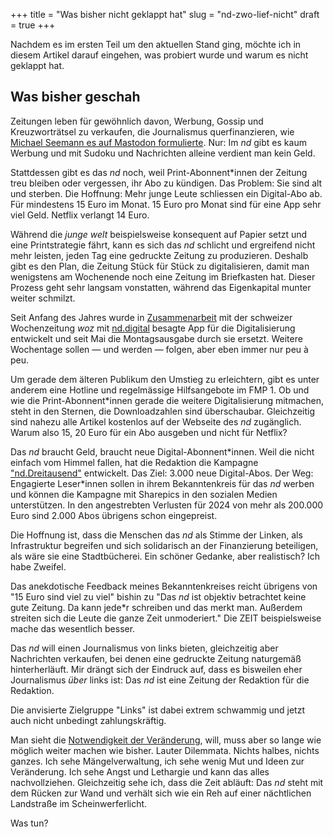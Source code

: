 +++
title = "Was bisher nicht geklappt hat"
slug = "nd-zwo-lief-nicht"
draft = true
+++

Nachdem es im ersten Teil um den aktuellen Stand ging, möchte ich in diesem Artikel darauf eingehen, was probiert wurde und warum es nicht geklappt hat.

<!-- more -->

## Was bisher geschah

Zeitungen leben für gewöhnlich davon, Werbung, Gossip und Kreuzworträtsel zu verkaufen, die Journalismus querfinanzieren, wie [Michael Seemann es auf Mastodon formulierte](https://fnordon.de/@mspro/112665708549765732). Nur: Im _nd_ gibt es kaum Werbung und mit Sudoku und Nachrichten alleine verdient man kein Geld.

Stattdessen gibt es das _nd_ noch, weil Print-Abonnent\*innen der Zeitung treu bleiben oder vergessen, ihr Abo zu kündigen. Das Problem: Sie sind alt und sterben. Die Hoffnung: Mehr junge Leute schliessen ein Digital-Abo ab. Für mindestens 15 Euro im Monat. 15 Euro pro Monat sind für eine App sehr viel Geld. Netflix verlangt 14 Euro.

Während die _junge welt_ beispielsweise konsequent auf Papier setzt und eine Printstrategie fährt, kann es sich das _nd_ schlicht und ergreifend nicht mehr leisten, jeden Tag eine gedruckte Zeitung zu produzieren. Deshalb gibt es den Plan, die Zeitung Stück für Stück zu digitalisieren, damit man wenigstens am Wochenende noch eine Zeitung im Briefkasten hat. Dieser Prozess geht sehr langsam vonstatten, während das Eigenkapital munter weiter schmilzt.

Seit Anfang des Jahres wurde in [Zusammenarbeit](https://www.nd-aktuell.de/artikel/1181948.homestory-app-nd-digital-neues-aus-der-postkapitalistischen-zukunft.html) mit der schweizer Wochenzeitung _woz_ mit [nd.digital](https://genossenschaft.nd-aktuell.de/digital) besagte App für die Digitalisierung entwickelt und seit Mai die Montagsausgabe durch sie ersetzt. Weitere Wochentage sollen — und werden — folgen, aber eben immer nur peu à peu.

Um gerade dem älteren Publikum den Umstieg zu erleichtern, gibt es unter anderem eine Hotline und regelmässige Hilfsangebote im FMP 1. Ob und wie die Print-Abonnent\*innen gerade die weitere Digitalisierung mitmachen, steht in den Sternen, die Downloadzahlen sind überschaubar. Gleichzeitig sind nahezu alle Artikel kostenlos auf der Webseite des _nd_ zugänglich. Warum also 15, 20 Euro für ein Abo ausgeben und nicht für Netflix?

Das _nd_ braucht Geld, braucht neue Digital-Abonnent\*innen. Weil die nicht einfach vom Himmel fallen, hat die Redaktion die Kampagne ["nd.Dreitausend"](https://genossenschaft.nd-aktuell.de/nd-dreitausend) entwickelt. Das Ziel: 3.000 neue Digital-Abos. Der Weg: Engagierte Leser\*innen sollen in ihrem Bekanntenkreis für das _nd_ werben und können die Kampagne mit Sharepics in den sozialen Medien unterstützen. In den angestrebten Verlusten für 2024 von mehr als 200.000 Euro sind 2.000 Abos übrigens schon eingepreist.

Die Hoffnung ist, dass die Menschen das _nd_ als Stimme der Linken, als Infrastruktur begreifen und sich solidarisch an der Finanzierung beteiligen, als wäre sie eine Stadtbücherei. Ein schöner Gedanke, aber realistisch? Ich habe Zweifel.

Das anekdotische Feedback meines Bekanntenkreises reicht übrigens von "15 Euro sind viel zu viel" bishin zu "Das _nd_ ist objektiv betrachtet keine gute Zeitung. Da kann jede\*r schreiben und das merkt man. Außerdem streiten sich die Leute die ganze Zeit unmoderiert." Die ZEIT beispielsweise mache das wesentlich besser.

Das _nd_ will einen Journalismus von links bieten, gleichzeitig aber Nachrichten verkaufen, bei denen eine gedruckte Zeitung naturgemäß hinterherläuft. Mir drängt sich der Eindruck auf, dass es bisweilen eher Journalismus _über_ links ist: Das _nd_ ist eine Zeitung der Redaktion für die Redaktion.

Die anvisierte Zielgruppe "Links" ist dabei extrem schwammig und jetzt auch nicht unbedingt zahlungskräftig.

Man sieht die [Notwendigkeit der Veränderung](https://www.nd-aktuell.de/artikel/1183187.nd-genossenschaft-licht-am-ende-des-tunnels.html), will, muss aber so lange wie möglich weiter machen wie bisher. Lauter Dilemmata. Nichts halbes, nichts ganzes. Ich sehe Mängelverwaltung, ich sehe wenig Mut und Ideen zur Veränderung. Ich sehe Angst und Lethargie und kann das alles nachvollziehen. Gleichzeitig sehe ich, dass die Zeit abläuft: Das _nd_ steht mit dem Rücken zur Wand und verhält sich wie ein Reh auf einer nächtlichen Landstraße im Scheinwerferlicht.

Was tun?